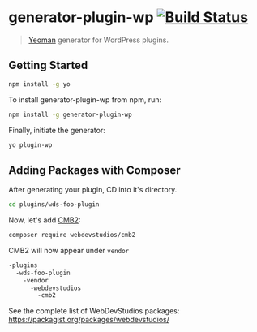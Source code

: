 # generator-plugin-wp [![Build Status](https://secure.travis-ci.org/WebDevStudios/generator-plugin-wp.png?branch=master)](https://travis-ci.org/WebDevStudios/generator-plugin-wp)

> [Yeoman](http://yeoman.io) generator for WordPress plugins.


## Getting Started

```bash
npm install -g yo
```

To install generator-plugin-wp from npm, run:

```bash
npm install -g generator-plugin-wp
```

Finally, initiate the generator:

```bash
yo plugin-wp
```

## Adding Packages with Composer

After generating your plugin, CD into it's directory.

```bash
cd plugins/wds-foo-plugin
```

Now, let's add [CMB2](https://github.com/WebDevStudios/CMB2):

```bash
composer require webdevstudios/cmb2
```

CMB2 will now appear under `vendor`

```bash
-plugins
  -wds-foo-plugin
    -vendor
      -webdevstudios
        -cmb2
```
See the complete list of WebDevStudios packages: https://packagist.org/packages/webdevstudios/
